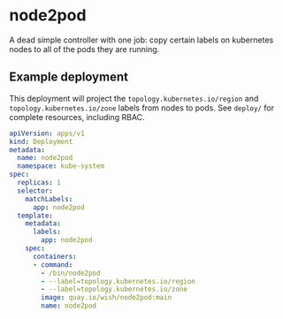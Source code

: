 # node2pod

A dead simple controller with one job: copy certain labels on kubernetes nodes to all of the pods
they are running.

## Example deployment

This deployment will project the `topology.kubernetes.io/region` and `topology.kubernetes.io/zone`
labels from nodes to pods. See `deploy/` for complete resources, including RBAC.

```yaml
apiVersion: apps/v1
kind: Deployment
metadata:
  name: node2pod
  namespace: kube-system
spec:
  replicas: 1
  selector:
    matchLabels:
      app: node2pod
  template:
    metadata:
      labels:
        app: node2pod
    spec:
      containers:
      - command:
        - /bin/node2pod
        - --label=topology.kubernetes.io/region
        - --label=topology.kubernetes.io/zone
        image: quay.io/wish/node2pod:main
        name: node2pod
```
